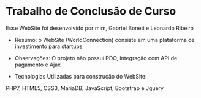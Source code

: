 # Trabalho de Conclusão de Curso
Esse WebSite foi desenvolvido por mim, Gabriel Boneti e Leonardo  Ribeiro

- Resumo:
o WebSite (WorldConnection) consiste em uma plataforma de investimento para startups

- Observações:
O projeto não possuí PDO, integração com API de pagamento e Ajax

- Tecnologias Utilizadas para construção do WebSite:

PHP7, HTML5, CSS3, MariaDB, JavaScript, Bootstrap e Jquery

